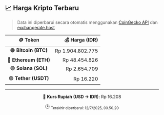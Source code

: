 

<!-- HARGA_KRIPTO -->
## 📈 Harga Kripto Terbaru

> Data ini diperbarui secara otomatis menggunakan [CoinGecko API](https://www.coingecko.com/) dan [exchangerate.host](https://exchangerate.host/)

<div align="center">

| 🪙 Token | 💰 Harga (IDR) |
|:------:|---------------:|
| 🟠 **Bitcoin (BTC)**   | Rp 1.904.802.775 |
| 🔵 **Ethereum (ETH)**  | Rp 48.454.826 |
| 🟣 **Solana (SOL)**    | Rp 2.654.709 |
| 🟢 **Tether (USDT)**   | Rp 16.220 |

---

💱 **Kurs Rupiah (USD → IDR)**: Rp 16.208

🕒 <sub>Terakhir diperbarui: 12/7/2025, 00.50.20</sub>

</div>
<!-- /HARGA_KRIPTO -->
